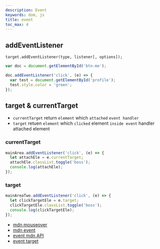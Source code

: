 ```yaml
---
description: Event
keywords: dom, js
title: event
toc_max: 4
---
```


## addEventListener

`target.addEventListener(type, listener[, options]);`

```js
var doc = document.getElementById('btn-me');

doc.addEventListener('click', (e) => {
  var test = document.getElementById('profile');
  test.style.color = 'green';
});
```

## target & currentTarget

* `currentTarget` return `element` which `attached` `event handler`
* `target` retuen `element` which `clicked` element   `inside event` handler attached element

### currentTarget

```js
mainArea.addEventListener('click', (e) => {
  let attachEle = e.currentTarget;
  attachEle.classList.toggle('boss');
  console.log(attachEle);
});
```

### target

```js
mainAreaTwo.addEventListener('click', (e) => {
  let clickTargetEle = e.target;
  clickTargetEle.classList.toggle('boss');
  console.log(clickTargetEle);
});
```

* [mdn mouseover](https://developer.mozilla.org/en-US/docs/Web/Events/mouseover)
* [mdn event](https://developer.mozilla.org/en-US/docs/Web/Events)
* [event mdn API](https://developer.mozilla.org/en-US/docs/Web/API/Event)
* [event target](https://developer.mozilla.org/en-US/docs/Web/API/EventTarget)
